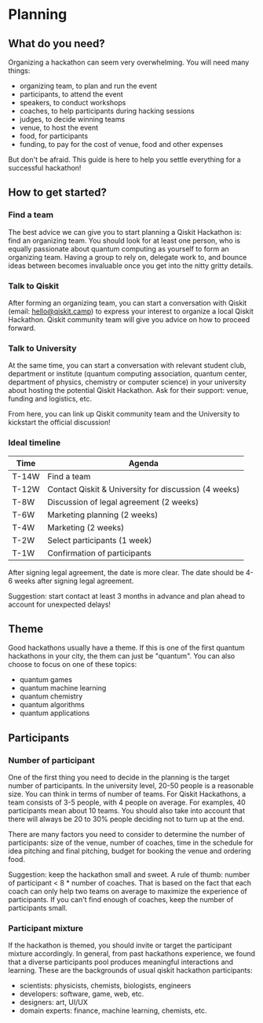 # Planning

## What do you need?

Organizing a hackathon can seem very overwhelming. You will need many things:

- organizing team, to plan and run the event
- participants, to attend the event
- speakers, to conduct workshops
- coaches, to help participants during hacking sessions
- judges, to decide winning teams
- venue, to host the event
- food, for participants
- funding, to pay for the cost of venue, food and other expenses

But don't be afraid. This guide is here to help you settle everything for a successful hackathon!

## How to get started?

### Find a team
The best advice we can give you to start planning a Qiskit Hackathon is: find an organizing team. You should look for at least one person, who is equally passionate about quantum computing as yourself to form an organizing team. Having a group to rely on, delegate work to, and bounce ideas between becomes invaluable once you get into the nitty gritty details.

### Talk to Qiskit
After forming an organizing team, you can start a conversation with Qiskit (email: hello@qiskit.camp) to express your interest to organize a local Qiskit Hackathon. Qiskit community team will give you advice on how to proceed forward.

### Talk to University
At the same time, you can start a conversation with relevant student club, department or institute (quantum computing association, quantum center, department of physics, chemistry or computer science) in your university about hosting the potential Qiskit Hackathon. Ask for their support: venue, funding and logistics, etc.

From here, you can link up Qiskit community team and the University to kickstart the official discussion!

### Ideal timeline
| Time  | Agenda                                               |
|-------|------------------------------------------------------|
| T-14W | Find a team                                          |
| T-12W | Contact Qiskit & University for discussion (4 weeks) |
| T-8W  | Discussion of legal agreement (2 weeks)              |
| T-6W  | Marketing planning (2 weeks)                         |
| T-4W  | Marketing (2 weeks)                                  |
| T-2W  | Select participants (1 week)                         |
| T-1W  | Confirmation of participants                         |

After signing legal agreement, the date is more clear. The date should be 4-6 weeks after signing legal agreement.  

Suggestion: start contact at least 3 months in advance and plan ahead to account for unexpected delays!

## Theme
Good hackathons usually have a theme. If this is one of the first quantum hackathons in your city, the them can just be "quantum". You can also choose to focus on one of these topics:
- quantum games
- quantum machine learning
- quantum chemistry
- quantum algorithms
- quantum applications

## Participants
### Number of participant
One of the first thing you need to decide in the planning is the target number of participants. In the university level, 20-50 people is a reasonable size. You can think in terms of number of teams. For Qiskit Hackathons, a team consists of 3-5 people, with 4 people on average. For examples, 40 participants mean about 10 teams. You should also take into account that there will always be 20 to 30% people deciding not to turn up at the end.

There are many factors you need to consider to determine the number of participants: size of the venue, number of coaches, time in the schedule for idea pitching and final pitching, budget for booking the venue and ordering food.

Suggestion: keep the hackathon small and sweet. A rule of thumb: number of participant < 8 * number of coaches. That is based on the fact that each coach can only help two teams on average to maximize the experience of participants. If you can't find enough of coaches, keep the number of participants small.

### Participant mixture
If the hackathon is themed, you should invite or target the participant mixture accordingly. In general, from past hackathons experience, we found that a diverse participants pool produces meaningful interactions and learning. These are the backgrounds of usual qiskit hackathon participants:
- scientists: physicists, chemists, biologists, engineers
- developers: software, game, web, etc.
- designers: art, UI/UX
- domain experts: finance, machine learning, chemists, etc.
